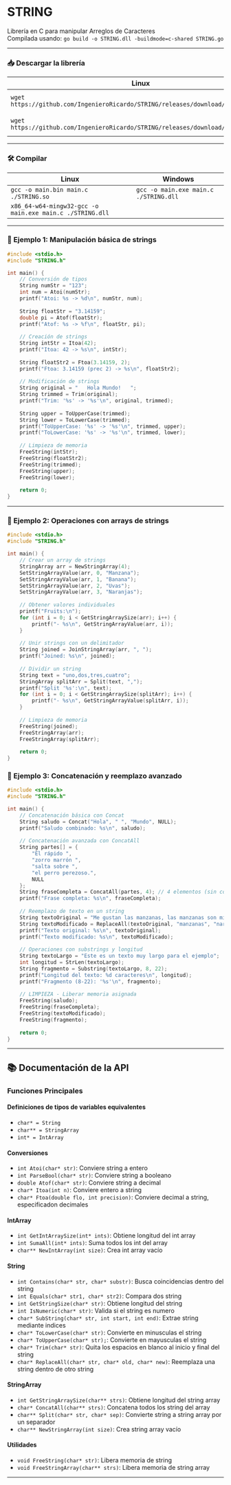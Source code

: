 # STRING

Librería en C para manipular Arreglos de Caracteres  
Compilada usando: `go build -o STRING.dll -buildmode=c-shared STRING.go`

---

### 📥 Descargar la librería

| Linux | Windows |
| --- | --- |
| `wget https://github.com/IngenieroRicardo/STRING/releases/download/1.0/STRING.so` | `Invoke-WebRequest https://github.com/IngenieroRicardo/STRING/releases/download/1.0/STRING.dll -OutFile ./STRING.dll` |
| `wget https://github.com/IngenieroRicardo/STRING/releases/download/1.0/STRING.h` | `Invoke-WebRequest https://github.com/IngenieroRicardo/STRING/releases/download/1.0/STRING.h -OutFile ./STRING.h` |

---

### 🛠️ Compilar

| Linux | Windows |
| --- | --- |
| `gcc -o main.bin main.c ./STRING.so` | `gcc -o main.exe main.c ./STRING.dll` |
| `x86_64-w64-mingw32-gcc -o main.exe main.c ./STRING.dll` |  |

---

### 🧪 Ejemplo 1: Manipulación básica de strings

```C
#include <stdio.h>
#include "STRING.h"

int main() {
    // Conversión de tipos
    String numStr = "123";
    int num = Atoi(numStr);
    printf("Atoi: %s -> %d\n", numStr, num);
    
    String floatStr = "3.14159";
    double pi = Atof(floatStr);
    printf("Atof: %s -> %f\n", floatStr, pi);
    
    // Creación de strings
    String intStr = Itoa(42);
    printf("Itoa: 42 -> %s\n", intStr);
    
    String floatStr2 = Ftoa(3.14159, 2);
    printf("Ftoa: 3.14159 (prec 2) -> %s\n", floatStr2);
    
    // Modificación de strings
    String original = "   Hola Mundo!   ";
    String trimmed = Trim(original);
    printf("Trim: '%s' -> '%s'\n", original, trimmed);
    
    String upper = ToUpperCase(trimmed);
    String lower = ToLowerCase(trimmed);
    printf("ToUpperCase: '%s' -> '%s'\n", trimmed, upper);
    printf("ToLowerCase: '%s' -> '%s'\n", trimmed, lower);
    
    // Limpieza de memoria
    FreeString(intStr);
    FreeString(floatStr2);
    FreeString(trimmed);
    FreeString(upper);
    FreeString(lower);
    
    return 0;
}
```

---

### 🧪 Ejemplo 2: Operaciones con arrays de strings

```C
#include <stdio.h>
#include "STRING.h"

int main() {
    // Crear un array de strings
    StringArray arr = NewStringArray(4);
    SetStringArrayValue(arr, 0, "Manzana");
    SetStringArrayValue(arr, 1, "Banana");
    SetStringArrayValue(arr, 2, "Uvas");
    SetStringArrayValue(arr, 3, "Naranjas");
    
    // Obtener valores individuales
    printf("Fruits:\n");
    for (int i = 0; i < GetStringArraySize(arr); i++) {
        printf("- %s\n", GetStringArrayValue(arr, i));
    }
    
    // Unir strings con un delimitador
    String joined = JoinStringArray(arr, ", ");
    printf("Joined: %s\n", joined);
    
    // Dividir un string
    String text = "uno,dos,tres,cuatro";
    StringArray splitArr = Split(text, ",");
    printf("Split '%s':\n", text);
    for (int i = 0; i < GetStringArraySize(splitArr); i++) {
        printf("- %s\n", GetStringArrayValue(splitArr, i));
    }
    
    // Limpieza de memoria
    FreeString(joined);
    FreeStringArray(arr);
    FreeStringArray(splitArr);
    
    return 0;
}
```

### 🧪 Ejemplo 3: Concatenación y reemplazo avanzado

```C
#include <stdio.h>
#include "STRING.h"

int main() {
    // Concatenación básica con Concat
    String saludo = Concat("Hola", " ", "Mundo", NULL);
    printf("Saludo combinado: %s\n", saludo);
    
    // Concatenación avanzada con ConcatAll 
    String partes[] = {
        "El rápido ", 
        "zorro marrón ", 
        "salta sobre ", 
        "el perro perezoso.", 
        NULL
    };
    String fraseCompleta = ConcatAll(partes, 4); // 4 elementos (sin contar NULL)
    printf("Frase completa: %s\n", fraseCompleta);
    
    // Reemplazo de texto en un string
    String textoOriginal = "Me gustan las manzanas, las manzanas son mis favoritas.";
    String textoModificado = ReplaceAll(textoOriginal, "manzanas", "naranjas");
    printf("Texto original: %s\n", textoOriginal);
    printf("Texto modificado: %s\n", textoModificado);
    
    // Operaciones con substrings y longitud
    String textoLargo = "Este es un texto muy largo para el ejemplo";
    int longitud = StrLen(textoLargo);
    String fragmento = Substring(textoLargo, 8, 22);
    printf("Longitud del texto: %d caracteres\n", longitud);
    printf("Fragmento (8-22): '%s'\n", fragmento);
    
    // LIMPIEZA - Liberar memoria asignada
    FreeString(saludo);
    FreeString(fraseCompleta);
    FreeString(textoModificado);
    FreeString(fragmento);
    
    return 0;
}
```


---


## 📚 Documentación de la API

### Funciones Principales

#### Definiciones de tipos de variables equivalentes
- ` char* = String `
- ` char** = StringArray `
- ` int* = IntArray `

#### Conversiones
- `int Atoi(char* str)`: Conviere string a entero
- `int ParseBool(char* str)`: Conviere string a booleano
- `double Atof(char* str)`: Conviere string a decimal
- `char* Itoa(int n)`: Conviere entero a string
- `char* Ftoa(double flo, int precision)`: Conviere decimal a string, especificadon decimales

#### IntArray
- `int GetIntArraySize(int* ints)`: Obtiene longitud del int array
- `int SumaAll(int* ints)`: Suma todos los int del array
- `char** NewIntArray(int size)`: Crea int array vacío

#### String
- `int Contains(char* str, char* substr)`: Busca coincidencias dentro del string
- `int Equals(char* str1, char* str2)`: Compara dos string
- `int GetStringSize(char* str)`: Obtiene longitud del string
- `int IsNumeric(char* str)`: Valida si el string es numero
- `char* SubString(char* str, int start, int end)`: Extrae string mediante indices
- `char* ToLowerCase(char* str)`: Convierte en minusculas el string
- `char* ToUpperCase(char* str);`: Convierte en mayusculas el string
- `char* Trim(char* str)`: Quita los espacios en blanco al inicio y final del string
- `char* ReplaceAll(char* str, char* old, char* new)`: Reemplaza una string dentro de otro string

#### StringArray
- `int GetStringArraySize(char** strs)`: Obtiene longitud del string array
- `char* ConcatAll(char** strs)`: Concatena todos los string del array
- `char** Split(char* str, char* sep)`: Convierte string a string array por un separador
- `char** NewStringArray(int size)`: Crea string array vacío

#### Utilidades
- `void FreeString(char* str)`: Libera memoria de string
- `void FreeStringArray(char** strs)`: Libera memoria de string array


---
